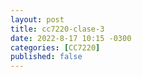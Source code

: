 ```yaml
---
layout: post
title: cc7220-clase-3
date: 2022-8-17 10:15 -0300
categories: [CC7220]
published: false
---
```


